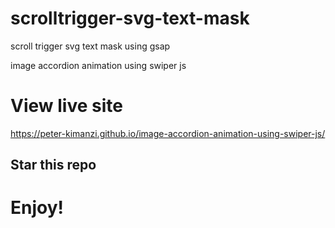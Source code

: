 # scrolltrigger-svg-text-mask

scroll trigger svg text mask using gsap


image accordion animation using swiper js


# View live site

https://peter-kimanzi.github.io/image-accordion-animation-using-swiper-js/

## Star this repo


# Enjoy!
